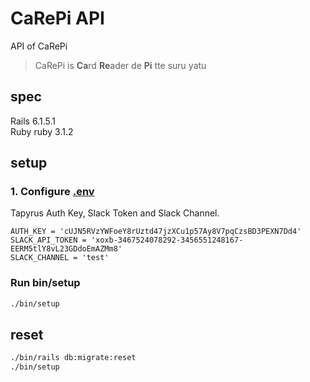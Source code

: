 # CaRePi API

API of CaRePi

> CaRePi is **Ca**rd **Re**ader de **Pi** tte suru yatu

## spec

Rails 6.1.5.1  
Ruby ruby 3.1.2

## setup

### 1. Configure [.env](/.env)

Tapyrus Auth Key, Slack Token and Slack Channel.

```
AUTH_KEY = 'cUJN5RVzYWFoeY8rUztd47jzXCu1p57Ay8V7pqCzsBD3PEXN7Dd4'
SLACK_API_TOKEN = 'xoxb-3467524078292-3456551248167-EERM5tlY8vL23GDdoEmAZMm8'
SLACK_CHANNEL = 'test'
```

### Run bin/setup

```bash
./bin/setup
```

## reset

```bash
./bin/rails db:migrate:reset
./bin/setup
```
